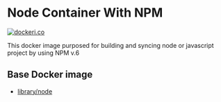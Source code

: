 # Node Container With NPM

[![dockeri.co](http://dockeri.co/image/xtendindonesia/node-npm-rsync)](https://hub.docker.com/r/xtendindonesia/node-npm-rsync/)

This docker image purposed for building and syncing node or javascript project by using NPM v.6

## Base Docker image
* [library/node](https://hub.docker.com/r/library/node/)

